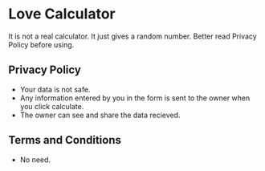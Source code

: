 # Love Calculator
It is not a real calculator. It just gives a random number. Better read Privacy Policy before using.
## Privacy Policy 
- Your data is not safe.
- Any information entered by you in the form is sent to the owner when you click calculate.
- The owner can see and share the data recieved.
## Terms and Conditions
- No need.
